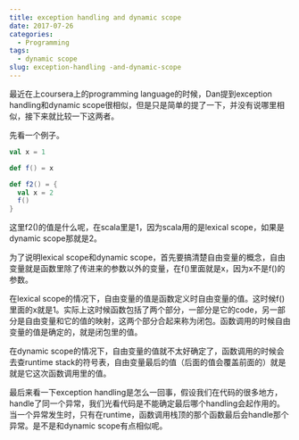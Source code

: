 ```yaml
---
title: exception handling and dynamic scope
date: 2017-07-26
categories:
  - Programming
tags:
  - dynamic scope
slug: exception-handling -and-dynamic-scope
---
```


最近在上coursera上的programming language的时候，Dan提到exception handling和dynamic scope很相似，但是只是简单的提了一下，并没有说哪里相似，接下来就比较一下这两者。

先看一个例子。

```scala
val x = 1

def f() = x

def f2() = {
  val x = 2
  f()
}
```

这里f2()的值是什么呢，在scala里是1，因为scala用的是lexical scope，如果是dynamic scope那就是2。

为了说明lexical scope和dynamic scope，首先要搞清楚自由变量的概念，自由变量就是函数里除了传进来的参数以外的变量，在f()里面就是x，因为x不是f()的参数。

在lexical scope的情况下，自由变量的值是函数定义时自由变量的值。这时候f()里面的x就是1。实际上这时候函数包括了两个部分，一部分是它的code，另一部分是自由变量和它的值的映射，这两个部分合起来称为闭包。函数调用的时候自由变量的值是确定的，就是闭包里的值。

在dynamic scope的情况下，自由变量的值就不太好确定了，函数调用的时候会去查runtime stack的符号表，自由变量最后的值（后面的值会覆盖前面的）就是就是它这次函数调用里的值。

最后来看一下exception handling是怎么一回事，假设我们在代码的很多地方，handle了同一个异常，我们光看代码是不能确定最后哪个handling会起作用的。当一个异常发生时，只有在runtime，函数调用栈顶的那个函数最后会handle那个异常。是不是和dynamic scope有点相似呢。
